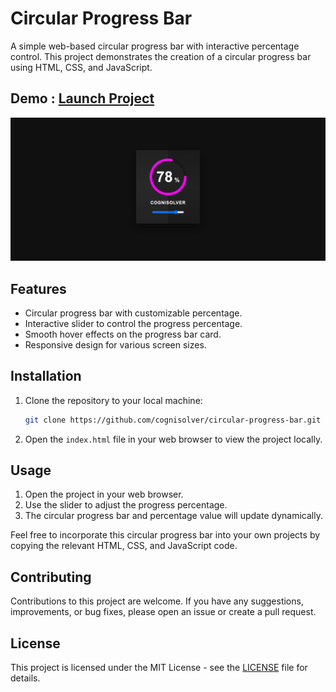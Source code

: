 # Circular Progress Bar

A simple web-based circular progress bar with interactive percentage control. This project demonstrates the creation of a circular progress bar using HTML, CSS, and JavaScript.

## Demo : [Launch Project](https://cognisolver.github.io/circular-progress-bar/)
![Project Screenshot](screenshot.png)

## Features

- Circular progress bar with customizable percentage.
- Interactive slider to control the progress percentage.
- Smooth hover effects on the progress bar card.
- Responsive design for various screen sizes.

## Installation

1. Clone the repository to your local machine:

   ```bash
   git clone https://github.com/cognisolver/circular-progress-bar.git
   ```

2. Open the `index.html` file in your web browser to view the project locally.

## Usage

1. Open the project in your web browser.
2. Use the slider to adjust the progress percentage.
3. The circular progress bar and percentage value will update dynamically.

Feel free to incorporate this circular progress bar into your own projects by copying the relevant HTML, CSS, and JavaScript code.

## Contributing

Contributions to this project are welcome. If you have any suggestions, improvements, or bug fixes, please open an issue or create a pull request.

## License

This project is licensed under the MIT License - see the [LICENSE](LICENSE) file for details.
